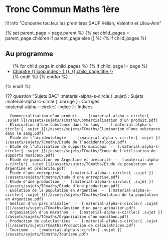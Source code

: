 # Tronc Commun Maths 1ère

!!! info "Concerne tou.te.s les premières SAUF Kélian, Valentin et Lilou-Ann"

{% set parent_page = page.parent %}
{% set child_pages = parent_page.children if parent_page else [] %}
{% if child_pages %}
<div class="toc">
  <h2>Au programme</h2>
  <ul>
  {% for child_page in child_pages %}
    {% if child_page != page %}
    <li><a href="/{{ child_page.url }}">Chapitre {{ loop.index - 1 }}: {{ child_page.title }}</a></li>
{% endif %}
  {% endfor %}
  </ul>
</div>
{% endif %}

??? question "Sujets BAC"
    :material-alpha-s-circle:{ .sujet} : Sujets  
    :material-alpha-c-circle:{ .corrige } : Corrigés  
    :material-alpha-i-circle:{ .indice } : Indices
    
    - Commercialisation d’un produit  -  [:material-alpha-s-circle:{ .sujet }](/assets/sujets/TCmaths/Commercialisation d’un produit.pdf)
    - Élimination d’une substance dans le sang  -  [:material-alpha-s-circle:{ .sujet }](/assets/sujets/TCmaths/Élimination d’une substance dans le sang.pdf)
    - Étude de l’accidentologie  -  [:material-alpha-s-circle:{ .sujet }](/assets/sujets/TCmaths/Étude de l’accidentologie.pdf)
    - Étude de l’utilisation de supports musicaux  -  [:material-alpha-s-circle:{ .sujet }](/assets/sujets/TCmaths/Étude de l’utilisation de supports musicaux.pdf)
    - Étude de population en Argentine et précarité  -  [:material-alpha-s-circle:{ .sujet }](/assets/sujets/TCmaths/Étude de population en Argentine et précarité.pdf)
    - Etude d'une entreprise  -  [:material-alpha-s-circle:{ .sujet }](/assets/sujets/TCmaths/Etude d'une entreprise.pdf)
    - Étude d’une production  -  [:material-alpha-s-circle:{ .sujet }](/assets/sujets/TCmaths/Étude d’une production.pdf)
    - Evolution de la population en Argentine  -  [:material-alpha-s-circle:{ .sujet }](/assets/sujets/TCmaths/Evolution de la population en Argentine.pdf)
    - Gestion d'un parc animalier  -  [:material-alpha-s-circle:{ .sujet }](/assets/sujets/TCmaths/Gestion d'un parc animalier.pdf)
    - Organisation d'un marathon  -  [:material-alpha-s-circle:{ .sujet }](/assets/sujets/TCmaths/Organisation d'un marathon.pdf)
    - Production de calculatrices  -  [:material-alpha-s-circle:{ .sujet }](/assets/sujets/TCmaths/Production de calculatrices.pdf)
    - Tourisme  -  [:material-alpha-s-circle:{ .sujet }](/assets/sujets/TCmaths/Tourisme.pdf)